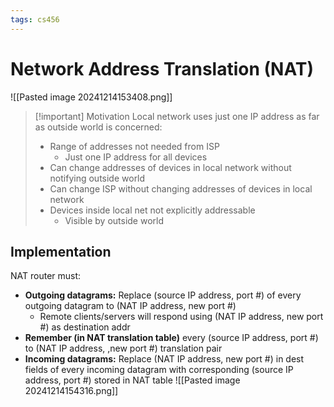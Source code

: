 ```yaml
---
tags: cs456
---
```

# Network Address Translation (NAT)
![[Pasted image 20241214153408.png]]
> [!important] Motivation
> Local network uses just one IP address as far as outside world is concerned:
> * Range of addresses not needed from ISP
> 	* Just one IP address for all devices
> * Can change addresses of devices in local network without notifying outside world
> * Can change ISP without changing addresses of devices in local network
> * Devices inside local net not explicitly addressable
> 	* Visible by outside world

## Implementation
NAT router must:
* **Outgoing datagrams:** Replace (source IP address, port #) of every outgoing datagram to (NAT IP address, new port #)
	* Remote clients/servers will respond using (NAT IP address, new port #) as destination addr
* **Remember (in NAT translation table)** every (source IP address, port #) to (NAT IP address, ,new port #) translation pair
* **Incoming datagrams:** Replace (NAT IP address, new port #) in dest fields of every incoming datagram with corresponding (source IP address, port #) stored in NAT table
![[Pasted image 20241214154316.png]]
